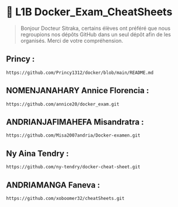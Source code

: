 # 🐳 L1B Docker_Exam_CheatSheets
> Bonjour Docteur Sitraka, certains élèves ont préféré que nous regroupions nos dépôts GitHub dans un seul dépôt afin de les organisés.
> Merci de votre compréhension. 

## Princy :
```
https://github.com/Princy1312/docker/blob/main/README.md
```
## NOMENJANAHARY Annice Florencia :
```
https://github.com/annice20/docker_exam.git
```
## ANDRIANJAFIMAHEFA Misandratra :

```
https://github.com/Misa2007andria/Docker-examen.git
```
## Ny Aina Tendry :
```
https://github.com/ny-tendry/docker-cheat-sheet.git
```
## ANDRIAMANGA Faneva :
```
https://github.com/xoboomer32/cheatSheets.git
```
